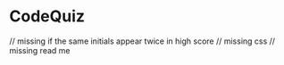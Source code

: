 # CodeQuiz

// missing if the same initials appear twice in high score
// missing css
// missing read me